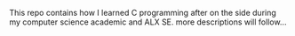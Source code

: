 This repo contains how I learned C programming after on the side during my computer science academic and ALX SE.
more descriptions will follow...
